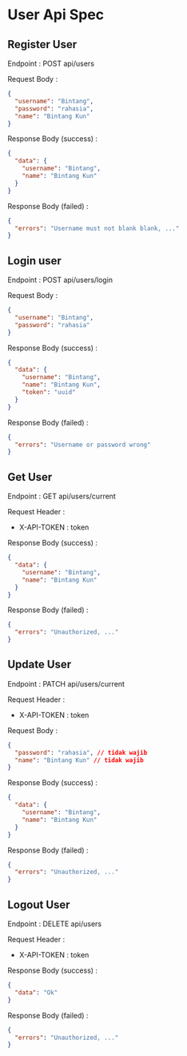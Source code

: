 # User Api Spec

## Register User

Endpoint : POST api/users

Request Body :

```json
{
  "username": "Bintang",
  "password": "rahasia",
  "name": "Bintang Kun"
}
```

Response Body (success) :

```json
{
  "data": {
    "username": "Bintang",
    "name": "Bintang Kun"
  }
}
```

Response Body (failed) :

```json
{
  "errors": "Username must not blank blank, ..."
}
```

## Login user

Endpoint : POST api/users/login

Request Body :

```json
{
  "username": "Bintang",
  "password": "rahasia"
}
```

Response Body (success) :

```json
{
  "data": {
    "username": "Bintang",
    "name": "Bintang Kun",
    "token": "uuid"
  }
}
```

Response Body (failed) :

```json
{
  "errors": "Username or password wrong"
}
```

## Get User

Endpoint : GET api/users/current

Request Header :

- X-API-TOKEN : token

Response Body (success) :

```json
{
  "data": {
    "username": "Bintang",
    "name": "Bintang Kun"
  }
}
```

Response Body (failed) :

```json
{
  "errors": "Unauthorized, ..."
}
```

## Update User

Endpoint : PATCH api/users/current

Request Header :

- X-API-TOKEN : token

Request Body :

```json
{
  "password": "rahasia", // tidak wajib
  "name": "Bintang Kun" // tidak wajib
}
```

Response Body (success) :

```json
{
  "data": {
    "username": "Bintang",
    "name": "Bintang Kun"
  }
}
```

Response Body (failed) :

```json
{
  "errors": "Unauthorized, ..."
}
```

## Logout User

Endpoint : DELETE api/users

Request Header :

- X-API-TOKEN : token

Response Body (success) :

```json
{
  "data": "Ok"
}
```

Response Body (failed) :

```json
{
  "errors": "Unauthorized, ..."
}
```
